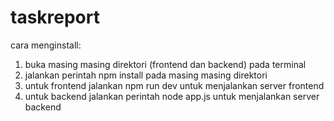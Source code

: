# taskreport
cara menginstall: 
1. buka masing masing direktori (frontend dan backend) pada terminal
2. jalankan perintah npm install pada masing masing direktori
3. untuk frontend jalankan npm run dev untuk menjalankan server frontend
4. untuk backend jalankan perintah node app.js untuk menjalankan server backend
